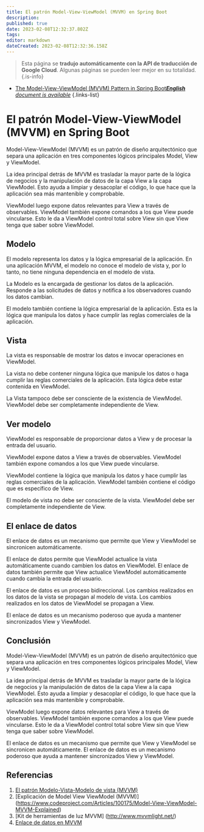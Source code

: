 ```yaml
---
title: El patrón Model-View-ViewModel (MVVM) en Spring Boot
description: 
published: true
date: 2023-02-08T12:32:37.802Z
tags: 
editor: markdown
dateCreated: 2023-02-08T12:32:36.158Z
---
```


> Esta página se **tradujo automáticamente con la API de traducción de Google Cloud**.
Algunas páginas se pueden leer mejor en su totalidad.{.is-info}



- [The Model-View-ViewModel (MVVM) Pattern in Spring Boot***English** document is available*](/en/Knowledge-base/Spring-Boot/the-model-view-viewmodel-mvvm-pattern-in-spring-boot)
{.links-list}


# El patrón Model-View-ViewModel (MVVM) en Spring Boot

Model-View-ViewModel (MVVM) es un patrón de diseño arquitectónico que separa una aplicación en tres componentes lógicos principales Model, View y ViewModel.

La idea principal detrás de MVVM es trasladar la mayor parte de la lógica de negocios y la manipulación de datos de la capa View a la capa ViewModel. Esto ayuda a limpiar y desacoplar el código, lo que hace que la aplicación sea más mantenible y comprobable.

ViewModel luego expone datos relevantes para View a través de observables. ViewModel también expone comandos a los que View puede vincularse. Esto le da a ViewModel control total sobre View sin que View tenga que saber sobre ViewModel.

## Modelo

El modelo representa los datos y la lógica empresarial de la aplicación. En una aplicación MVVM, el modelo no conoce el modelo de vista y, por lo tanto, no tiene ninguna dependencia en el modelo de vista.

La Modelo es la encargada de gestionar los datos de la aplicación. Responde a las solicitudes de datos y notifica a los observadores cuando los datos cambian.

El modelo también contiene la lógica empresarial de la aplicación. Esta es la lógica que manipula los datos y hace cumplir las reglas comerciales de la aplicación.

## Vista

La vista es responsable de mostrar los datos e invocar operaciones en ViewModel.

La vista no debe contener ninguna lógica que manipule los datos o haga cumplir las reglas comerciales de la aplicación. Esta lógica debe estar contenida en ViewModel.

La Vista tampoco debe ser consciente de la existencia de ViewModel. ViewModel debe ser completamente independiente de View.

## Ver modelo

ViewModel es responsable de proporcionar datos a View y de procesar la entrada del usuario.

ViewModel expone datos a View a través de observables. ViewModel también expone comandos a los que View puede vincularse.

ViewModel contiene la lógica que manipula los datos y hace cumplir las reglas comerciales de la aplicación. ViewModel también contiene el código que es específico de View.

El modelo de vista no debe ser consciente de la vista. ViewModel debe ser completamente independiente de View.

## El enlace de datos

El enlace de datos es un mecanismo que permite que View y ViewModel se sincronicen automáticamente.

El enlace de datos permite que ViewModel actualice la vista automáticamente cuando cambien los datos en ViewModel. El enlace de datos también permite que View actualice ViewModel automáticamente cuando cambia la entrada del usuario.

El enlace de datos es un proceso bidireccional. Los cambios realizados en los datos de la vista se propagan al modelo de vista. Los cambios realizados en los datos de ViewModel se propagan a View.

El enlace de datos es un mecanismo poderoso que ayuda a mantener sincronizados View y ViewModel.

## Conclusión

Model-View-ViewModel (MVVM) es un patrón de diseño arquitectónico que separa una aplicación en tres componentes lógicos principales Model, View y ViewModel.

La idea principal detrás de MVVM es trasladar la mayor parte de la lógica de negocios y la manipulación de datos de la capa View a la capa ViewModel. Esto ayuda a limpiar y desacoplar el código, lo que hace que la aplicación sea más mantenible y comprobable.

ViewModel luego expone datos relevantes para View a través de observables. ViewModel también expone comandos a los que View puede vincularse. Esto le da a ViewModel control total sobre View sin que View tenga que saber sobre ViewModel.

El enlace de datos es un mecanismo que permite que View y ViewModel se sincronicen automáticamente. El enlace de datos es un mecanismo poderoso que ayuda a mantener sincronizados View y ViewModel.

## Referencias

1. [El patrón Modelo-Vista-Modelo de vista (MVVM)](https://msdn.microsoft.com/en-us/library/hh848246.aspx)
2. [Explicación de Model View ViewModel (MVVM)] (https://www.codeproject.com/Articles/100175/Model-View-ViewModel-MVVM-Explained)
3. [Kit de herramientas de luz MVVM] (http://www.mvvmlight.net/)
4. [Enlace de datos en MVVM](https://www.tutorialspoint.com/mvvm/mvvm_data_binding.htm)